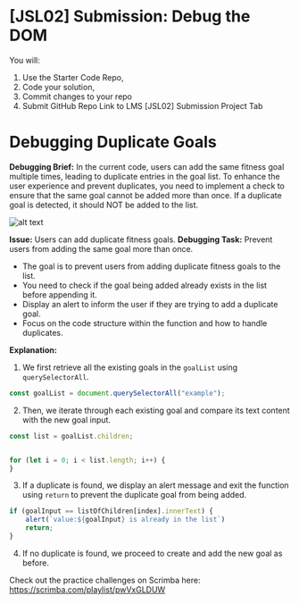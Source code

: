 # [JSL02] Submission: Debug the DOM

You will:
1. Use the Starter Code Repo,
2. Code your solution,
3. Commit changes to your repo
3. Submit GitHub Repo Link to LMS [JSL02] Submission Project Tab

# Debugging Duplicate Goals

**Debugging Brief:**
In the current code, users can add the same fitness goal multiple times, leading to duplicate entries in the goal list. To enhance the user experience and prevent duplicates, you need to implement a check to ensure that the same goal cannot be added more than once. If a duplicate goal is detected, it should NOT be added to the list.

![alt text](JSL02_Solution.png)

**Issue:** Users can add duplicate fitness goals.
**Debugging Task:** Prevent users from adding the same goal more than once.

- The goal is to prevent users from adding duplicate fitness goals to the list.
- You need to check if the goal being added already exists in the list before appending it.
- Display an alert to inform the user if they are trying to add a duplicate goal.
- Focus on the code structure within the function and how to handle duplicates.

**Explanation:**
1. We first retrieve all the existing goals in the `goalList` using `querySelectorAll`.
```js
const goalList = document.querySelectorAll("example");
```

2. Then, we iterate through each existing goal and compare its text content with the new goal input.
```js
const list = goalList.children;


for (let i = 0; i < list.length; i++) {
}

```

3. If a duplicate is found, we display an alert message and exit the function using `return` to prevent the duplicate goal from being added.
```js
if (goalInput == listOfChildren[index].innerText) {
    alert(`value:${goalInput} is already in the list`)
    return;
}
```

4. If no duplicate is found, we proceed to create and add the new goal as before.

Check out the practice challenges on Scrimba here: https://scrimba.com/playlist/pwVxGLDUW
